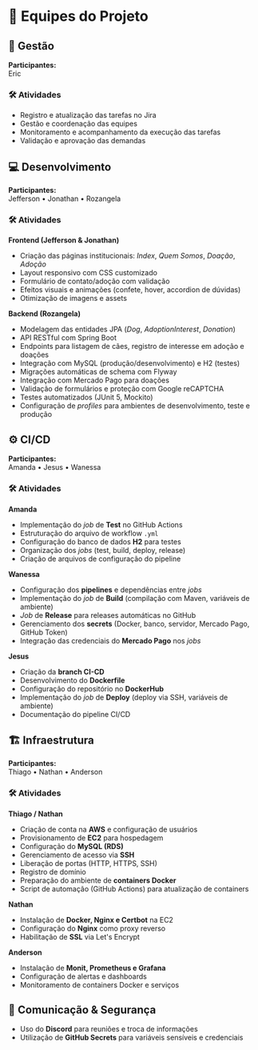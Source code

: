 # 👥 Equipes do Projeto

## 🎯 Gestão

**Participantes:**  
Eric

### 🛠️ Atividades

- Registro e atualização das tarefas no Jira
- Gestão e coordenação das equipes
- Monitoramento e acompanhamento da execução das tarefas
- Validação e aprovação das demandas

## 💻 Desenvolvimento

**Participantes:**  
Jefferson • Jonathan • Rozangela

### 🛠️ Atividades

**Frontend (Jefferson & Jonathan)**
- Criação das páginas institucionais: _Index_, _Quem Somos_, _Doação_, _Adoção_
- Layout responsivo com CSS customizado
- Formulário de contato/adoção com validação
- Efeitos visuais e animações (confete, hover, accordion de dúvidas)
- Otimização de imagens e assets

**Backend (Rozangela)**
- Modelagem das entidades JPA (_Dog_, _AdoptionInterest_, _Donation_)
- API RESTful com Spring Boot
- Endpoints para listagem de cães, registro de interesse em adoção e doações
- Integração com MySQL (produção/desenvolvimento) e H2 (testes)
- Migrações automáticas de schema com Flyway
- Integração com Mercado Pago para doações
- Validação de formulários e proteção com Google reCAPTCHA
- Testes automatizados (JUnit 5, Mockito)
- Configuração de _profiles_ para ambientes de desenvolvimento, teste e produção

## ⚙️ CI/CD

**Participantes:**  
Amanda • Jesus • Wanessa

### 🛠️ Atividades

**Amanda**
- Implementação do _job_ de **Test** no GitHub Actions
- Estruturação do arquivo de workflow `.yml`
- Configuração do banco de dados **H2** para testes
- Organização dos _jobs_ (test, build, deploy, release)
- Criação de arquivos de configuração do pipeline

**Wanessa**
- Configuração dos **pipelines** e dependências entre _jobs_
- Implementação do _job_ de **Build** (compilação com Maven, variáveis de ambiente)
- _Job_ de **Release** para releases automáticas no GitHub
- Gerenciamento dos **secrets** (Docker, banco, servidor, Mercado Pago, GitHub Token)
- Integração das credenciais do **Mercado Pago** nos _jobs_

**Jesus**
- Criação da **branch CI-CD**
- Desenvolvimento do **Dockerfile**
- Configuração do repositório no **DockerHub**
- Implementação do _job_ de **Deploy** (deploy via SSH, variáveis de ambiente)
- Documentação do pipeline CI/CD

## 🏗️ Infraestrutura

**Participantes:**  
Thiago • Nathan • Anderson

### 🛠️ Atividades

**Thiago / Nathan**
- Criação de conta na **AWS** e configuração de usuários
- Provisionamento de **EC2** para hospedagem
- Configuração do **MySQL (RDS)**
- Gerenciamento de acesso via **SSH**
- Liberação de portas (HTTP, HTTPS, SSH)
- Registro de domínio
- Preparação do ambiente de **containers Docker**
- Script de automação (GitHub Actions) para atualização de containers

**Nathan**
- Instalação de **Docker, Nginx e Certbot** na EC2
- Configuração do **Nginx** como proxy reverso
- Habilitação de **SSL** via Let's Encrypt

**Anderson**
- Instalação de **Monit, Prometheus e Grafana**
- Configuração de alertas e dashboards
- Monitoramento de containers Docker e serviços

## 🔐 Comunicação & Segurança

- Uso do **Discord** para reuniões e troca de informações
- Utilização de **GitHub Secrets** para variáveis sensíveis e credenciais
